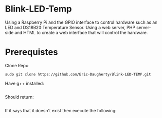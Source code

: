 # **Blink-LED-Temp**
Using a Raspberry Pi and the GPIO interface to control hardware such as an LED and DS18B20 Temperature Sensor. Using a web server, PHP server-side and HTML to create a web interface that will control the hardware.
# **Prerequistes** 
Clone Repo:
```
sudo git clone https://github.com/Eric-Daugherty/Blink-LED-TEMP.git
```
Have g++ installed:
```which g++
```
Should return:
```/usr/bin/g++
```
If it says that it doesn't exist then execute the following:
```sudo apt-get install mingw-w64
```
